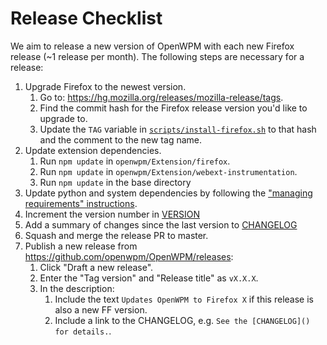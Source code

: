 # Release Checklist

We aim to release a new version of OpenWPM with each new Firefox release (~1 release per month). The following steps are necessary for a release:

1. Upgrade Firefox to the newest version.
    1. Go to: https://hg.mozilla.org/releases/mozilla-release/tags.
    2. Find the commit hash for the Firefox release version you'd like to upgrade to.
    3. Update the `TAG` variable in [`scripts/install-firefox.sh`](../scripts/install-firefox.sh#L12) to that hash and the comment to the new tag name.
2. Update extension dependencies.
    1. Run `npm update` in `openwpm/Extension/firefox`.
    2. Run `npm update` in `openwpm/Extension/webext-instrumentation`.
    3. Run `npm update` in the base directory
3. Update python and system dependencies by following the ["managing requirements" instructions](../CONTRIBUTING.md#managing-requirements).
4. Increment the version number in [VERSION](../VERSION)
5. Add a summary of changes since the last version to [CHANGELOG](../CHANGELOG.md)
6. Squash and merge the release PR to master.
7. Publish a new release from https://github.com/openwpm/OpenWPM/releases:
    1. Click "Draft a new release".
    2. Enter the "Tag version" and "Release title" as `vX.X.X`.
    3. In the description:
        1. Include the text `Updates OpenWPM to Firefox X` if this release is also a new FF version.
        2. Include a link to the CHANGELOG, e.g. `See the [CHANGELOG]() for details.`.
